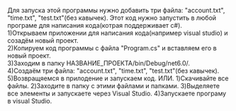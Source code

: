 Для запуска этой программы нужно добавить три файла: "account.txt", "time.txt", "test.txt"(без кавычек). Этот код нужно запустить в любой програме для написания кода(котрая поддерживает с#).  
1)Открываем приложении для написания кода(например visual studio) и созадём новый проект.  
2)Копируем код программы c файла "Program.cs" и вставляем его в новый проект.  
3)Заходим в папку НАЗВАНИЕ_ПРОЕКТА/bin/Debug/net6.0/.  
4)Создаём три файла: "account.txt", "time.txt", "test.txt"(без кавычек).  
5)Возвращяемся в прилодение и запускаем код.
ИЛИ. 
1)Скачивайте все файлы. 
2)Заходите в папку с этими файлами и папками. 
3)Выделяете все элементы и запускаете через Visual Studio. 
4)Запускаете програму в visual Studio. 
